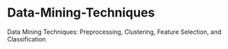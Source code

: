 # Data-Mining-Techniques
Data Mining Techniques: Preprocessing, Clustering, Feature Selection, and Classification

